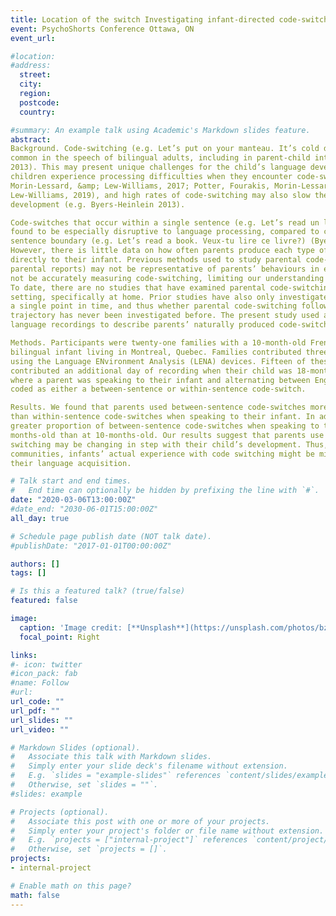 ```yaml
---
title: Location of the switch Investigating infant-directed code-switching in the speech of bilingual parents
event: PsychoShorts Conference Ottawa, ON
event_url: 

#location: 
#address:
  street: 
  city: 
  region: 
  postcode: 
  country: 

#summary: An example talk using Academic's Markdown slides feature.
abstract: 
Background. Code-switching (e.g. Let’s put on your manteau. It’s cold dehors.) is
common in the speech of bilingual adults, including in parent-child interactions (Byers-Heinlein,
2013). This may present unique challenges for the child’s language development. Bilingual
children experience processing difficulties when they encounter code-switching (Byers-Heinlein,
Morin-Lessard, &amp; Lew-Williams, 2017; Potter, Fourakis, Morin-Lessard, Byers-Heinlein, &amp;
Lew-Williams, 2019), and high rates of code-switching may also slow their vocabulary
development (e.g. Byers-Heinlein 2013).

Code-switches that occur within a single sentence (e.g. Let’s read un livre.) have been
found to be especially disruptive to language processing, compared to code-switches across a
sentence boundary (e.g. Let’s read a book. Veux-tu lire ce livre?) (Byers-Heinlein et al., 2017).
However, there is little data on how often parents produce each type of code-switch when talking
directly to their infant. Previous methods used to study parental code-switching behaviours (e.g.
parental reports) may not be representative of parents’ behaviours in everyday life and they may
not be accurately measuring code-switching, limiting our understanding of this phenomenon.
To date, there are no studies that have examined parental code-switching in a naturalistic
setting, specifically at home. Prior studies have also only investigated parental code-switching at
a single point in time, and thus whether parental code-switching follows a developmental
trajectory has never been investigated before. The present study used an archival dataset of home
language recordings to describe parents’ naturally produced code-switching.

Methods. Participants were twenty-one families with a 10-month-old French-English
bilingual infant living in Montreal, Quebec. Families contributed three days of home recordings
using the Language ENvironment Analysis (LENA) devices. Fifteen of these families
contributed an additional day of recording when their child was 18-months-old. Each instance
where a parent was speaking to their infant and alternating between English and French, was
coded as either a between-sentence or within-sentence code-switch.

Results. We found that parents used between-sentence code-switches more frequently
than within-sentence code-switches when speaking to their infant. In addition, parents used a
greater proportion of between-sentence code-switches when speaking to their child at 18-
months-old than at 10-months-old. Our results suggest that parents use the least disruptive type of code-switch for their child’s comprehension. Moreover, as children grow parents’ code-
switching may be changing in step with their child’s development. Thus, at least in some
communities, infants’ actual experience with code switching might be minimally disruptive to
their language acquisition.

# Talk start and end times.
#   End time can optionally be hidden by prefixing the line with `#`.
date: "2020-03-06T13:00:00Z"
#date_end: "2030-06-01T15:00:00Z"
all_day: true

# Schedule page publish date (NOT talk date).
#publishDate: "2017-01-01T00:00:00Z"

authors: []
tags: []

# Is this a featured talk? (true/false)
featured: false

image:
  caption: 'Image credit: [**Unsplash**](https://unsplash.com/photos/bzdhc5b3Bxs)'
  focal_point: Right

links:
#- icon: twitter
#icon_pack: fab
#name: Follow
#url: 
url_code: ""
url_pdf: ""
url_slides: ""
url_video: ""

# Markdown Slides (optional).
#   Associate this talk with Markdown slides.
#   Simply enter your slide deck's filename without extension.
#   E.g. `slides = "example-slides"` references `content/slides/example-slides.md`.
#   Otherwise, set `slides = ""`.
#slides: example

# Projects (optional).
#   Associate this post with one or more of your projects.
#   Simply enter your project's folder or file name without extension.
#   E.g. `projects = ["internal-project"]` references `content/project/deep-learning/index.md`.
#   Otherwise, set `projects = []`.
projects:
- internal-project

# Enable math on this page?
math: false
---
```

